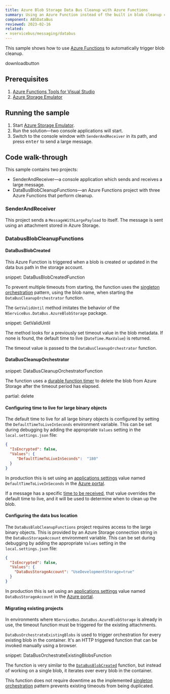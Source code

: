 ```yaml
---
title: Azure Blob Storage Data Bus Cleanup with Azure Functions
summary: Using an Azure Function instead of the built in blob cleanup capabilities.
component: ABSDataBus
reviewed: 2023-02-16
related:
- nservicebus/messaging/databus
---
```


This sample shows how to use [Azure Functions](https://azure.microsoft.com/en-us/services/functions/) to automatically trigger blob cleanup.

downloadbutton

## Prerequisites

1. [Azure Functions Tools for Visual Studio](https://docs.microsoft.com/en-us/azure/azure-functions/functions-develop-vs#prerequisites)
1. [Azure Storage Emulator](https://go.microsoft.com/fwlink/?linkid=717179&clcid=0x409)

## Running the sample

1. Start [Azure Storage Emulator](https://docs.microsoft.com/en-us/azure/storage/storage-use-emulator).
1. Run the solution—two console applications will start.
1. Switch to the console window with `SenderAndReceiver` in its path, and press <kbd>enter</kbd> to send a large message.

## Code walk-through

This sample contains two projects:

- SenderAndReceiver—a console application which sends and receives a large message.
- DataBusBlobCleanupFunctions—an Azure Functions project with three Azure Functions that perform cleanup.

### SenderAndReceiver

This project sends a `MessageWithLargePayload` to itself. The message is sent using an attachment stored in Azure Storage.

### DatabusBlobCleanupFunctions

#### DataBusBlobCreated

This Azure Function is triggered when a blob is created or updated in the data bus path in the storage account.

snippet: DataBusBlobCreatedFunction

To prevent multiple timeouts from starting, the function uses the [singleton orchestration](https://docs.microsoft.com/en-us/azure/azure-functions/durable-functions-singletons) pattern, using the blob name, when starting the `DataBusCleanupOrchestrator` function.

The `GetValidUntil` method imitates the behavior of the `NServiceBus.DataBus.AzureBlobStorage` package.

snippet: GetValidUntil

The method looks for a previously set timeout value in the blob metadata. If none is found, the default time to live (`DateTime.MaxValue`) is returned.

The timeout value is passed to the `DataBusCleanupOrchestrator` function.

#### DataBusCleanupOrchestrator

snippet: DataBusCleanupOrchestratorFunction

The function uses a [durable function timer](https://docs.microsoft.com/en-us/azure/azure-functions/durable-functions-timers) to delete the blob from Azure Storage after the timeout period has elapsed.

partial: delete

#### Configuring time to live for large binary objects

The default time to live for all large binary objects is configured by setting the `DefaultTimeToLiveInSeconds` environment variable. This can be set during debugging by adding the appropriate `Values` setting in the `local.settings.json` file:

```json
{
  "IsEncrypted": false,
  "Values": {
     "DefaultTimeToLiveInSeconds":  "180"
  }
}
```

In production this is set using an [applications settings](https://docs.microsoft.com/en-us/azure/azure-functions/functions-how-to-use-azure-function-app-settings#settings) value named `DefaultTimeToLiveInSeconds` in the [Azure portal](https://portal.azure.com).

If a message has a specific [time to be received](/nservicebus/messaging/discard-old-messages.md), that value overrides the default time to live, and it will be used to determine when to clean up the blob.

#### Configuring the data bus location

The `DataBusBlobCleanupFunctions` project requires access to the large binary objects. This is provided by an Azure Storage connection string in the `DataBusStorageAccount` environment variable. This can be set during debugging by adding the appropriate `Values` setting in the `local.settings.json` file:

```json
{
  "IsEncrypted": false,
  "Values": {
    "DataBusStorageAccount": "UseDevelopmentStorage=true"
  }
}
```

In production this is set using an [applications settings](https://docs.microsoft.com/en-us/azure/azure-functions/functions-how-to-use-azure-function-app-settings#settings) value named `DataBusStorageAccount` in the [Azure portal](https://portal.azure.com).

#### Migrating existing projects

In environments where `NServiceBus.DataBus.AzureBlobStorage` is already in use, the timeout function must be triggered for the existing attachments.

`DataBusOrchestrateExistingBlobs` is used to trigger orchestration for every existing blob in the container. It's an HTTP triggered function that can be invoked manually using a browser.

snippet: DataBusOrchestrateExistingBlobsFunction

The function is very similar to the [`DataBusBlobCreated`](#code-walk-through-databusblobcleanupfunctions-databusblobcreated) function, but instead of working on a single blob, it iterates over every blob in the container.

This function does not require downtime as the implemented [singleton orchestration](https://docs.microsoft.com/en-us/azure/azure-functions/durable-functions-singletons) pattern prevents existing timeouts from being duplicated.
